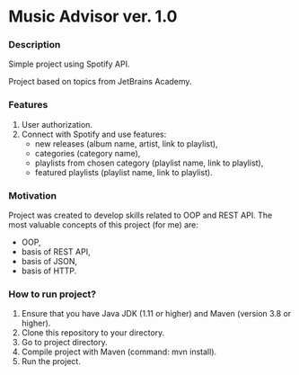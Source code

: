 # Music Advisor ver. 1.0 #

### Description ###

Simple project using Spotify API.

Project based on topics from JetBrains Academy.

### Features ###

1. User authorization.
2. Connect with Spotify and use features:
   - new releases (album name, artist, link to playlist),
   - categories (category name),
   - playlists from chosen category (playlist name, link to playlist),
   - featured playlists (playlist name, link to playlist).

### Motivation ###

Project was created to develop skills related to OOP and REST API.
The most valuable concepts of this project (for me) are:
- OOP,
- basis of REST API,
- basis of JSON,
- basis of HTTP.

### How to run project? ###

1. Ensure that you have Java JDK (1.11 or higher) and Maven (version 3.8 or higher).
2. Clone this repository to your directory.
3. Go to project directory.
4. Compile project with Maven (command: mvn install).
5. Run the project.